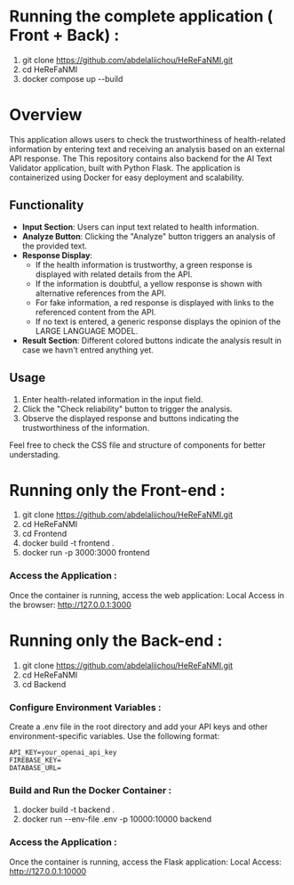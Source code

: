 # Running the complete application ( Front + Back) :

1. git clone https://github.com/abdelaliichou/HeReFaNMI.git
2. cd HeReFaNMI
3. docker compose up --build


# Overview
This application allows users to check the trustworthiness of health-related information by entering text and receiving an analysis based on an external API response.
The This repository contains also backend for the AI Text Validator application, built with Python Flask. The application is containerized using Docker for easy deployment and scalability.


## Functionality
- **Input Section**: Users can input text related to health information.
- **Analyze Button**: Clicking the "Analyze" button triggers an analysis of the provided text.
- **Response Display**:
  - If the health information is trustworthy, a green response is displayed with related details from the API.
  - If the information is doubtful, a yellow response is shown with alternative references from the API.
  - For fake information, a red response is displayed with links to the referenced content from the API.
  - If no text is entered, a generic response displays the opinion of the LARGE LANGUAGE MODEL.
- **Result Section**: Different colored buttons indicate the analysis result in case we havn't entred anything yet.


## Usage
1. Enter health-related information in the input field.
2. Click the "Check reliability" button to trigger the analysis.
3. Observe the displayed response and buttons indicating the trustworthiness of the information.

Feel free to check the CSS file and structure of components for better understading.


# Running only the Front-end :

1. git clone https://github.com/abdelaliichou/HeReFaNMI.git
2. cd HeReFaNMI
3. cd Frontend
4. docker build -t frontend .
5. docker run -p 3000:3000 frontend

### Access the Application :

Once the container is running, access the web application:
Local Access in the browser: http://127.0.0.1:3000


# Running only the Back-end :

1. git clone https://github.com/abdelaliichou/HeReFaNMI.git
2. cd HeReFaNMI
3. cd Backend

### Configure Environment Variables :

Create a .env file in the root directory and add your API keys and other environment-specific variables. Use the following format:

    API_KEY=your_openai_api_key
    FIREBASE_KEY=
    DATABASE_URL=

### Build and Run the Docker Container :

1. docker build -t backend .
2. docker run --env-file .env -p 10000:10000 backend

### Access the Application :

Once the container is running, access the Flask application:
Local Access: http://127.0.0.1:10000
